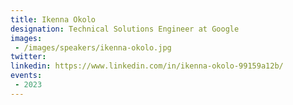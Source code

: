 ```yaml
---
title: Ikenna Okolo
designation: Technical Solutions Engineer at Google
images:
 - /images/speakers/ikenna-okolo.jpg
twitter: 
linkedin: https://www.linkedin.com/in/ikenna-okolo-99159a12b/
events:
 - 2023
---
```


